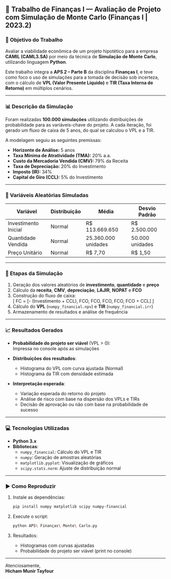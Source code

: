 ## 📘 Trabalho de Finanças I — Avaliação de Projeto com Simulação de Monte Carlo (Finanças I | 2023.2)

### 🎯 Objetivo do Trabalho

Avaliar a viabilidade econômica de um projeto hipotético para a empresa **CAMIL (CAML3.SA)** por meio da técnica de **Simulação de Monte Carlo**, utilizando linguagem **Python**.

Este trabalho integra a **APS 2 – Parte B** da disciplina **Finanças I**, e teve como foco o uso de simulações para a tomada de decisão sob incerteza, com o cálculo de **VPL (Valor Presente Líquido)** e **TIR (Taxa Interna de Retorno)** em múltiplos cenários.

---

### 📊 Descrição da Simulação

Foram realizadas **100.000 simulações** utilizando distribuições de probabilidade para as variáveis-chave do projeto. A cada iteração, foi gerado um fluxo de caixa de 5 anos, do qual se calculou o VPL e a TIR.

A modelagem seguiu as seguintes premissas:

- **Horizonte de Análise:** 5 anos
- **Taxa Mínima de Atratividade (TMA):** 20% a.a.
- **Custo da Mercadoria Vendida (CMV):** 79% da Receita
- **Taxa de Depreciação:** 20% do Investimento
- **Imposto (IR):** 34%
- **Capital de Giro (CCL):** 5% do Investimento

---

### 🎲 Variáveis Aleatórias Simuladas

| Variável              | Distribuição | Média        | Desvio Padrão |
|-----------------------|--------------|--------------|----------------|
| Investimento Inicial  | Normal       | R$ 113.669.650 | R$ 2.500.000   |
| Quantidade Vendida    | Normal       | 25.360.000 unidades | 50.000 unidades |
| Preço Unitário        | Normal       | R$ 7,70       | R$ 1,50        |

---

### 🧮 Etapas da Simulação

1. Geração dos valores aleatórios de **investimento**, **quantidade** e **preço**
2. Cálculo da **receita**, **CMV**, **depreciação**, **LAJIR**, **NOPAT** e **FCO**
3. Construção do fluxo de caixa:  
   \[
   FC = [- (Investimento + CCL), FCO, FCO, FCO, FCO, FCO + CCL]
   \]
4. Cálculo do **VPL** (`numpy_financial.npv`) e **TIR** (`numpy_financial.irr`)
5. Armazenamento de resultados e análise de frequência

---

### 📈 Resultados Gerados

- **Probabilidade do projeto ser viável** (VPL > 0):  
  Impressa no console após as simulações

- **Distribuições dos resultados**:
  - Histograma do VPL com curva ajustada (Normal)
  - Histograma da TIR com densidade estimada

- **Interpretação esperada**:
  - Variação esperada do retorno do projeto
  - Análise de risco com base na dispersão dos VPLs e TIRs
  - Decisão de aprovação ou não com base na probabilidade de sucesso

---

### 💻 Tecnologias Utilizadas

- **Python 3.x**
- **Bibliotecas**:
  - `numpy_financial`: Cálculo do VPL e TIR
  - `numpy`: Geração de amostras aleatórias
  - `matplotlib.pyplot`: Visualização de gráficos
  - `scipy.stats.norm`: Ajuste de distribuição normal

---

### ▶️ Como Reproduzir

1. Instale as dependências:
   ```bash
   pip install numpy matplotlib scipy numpy-financial
   ```

2. Execute o script:
   ```bash
   python APS\ Finanças\ Monte\ Carlo.py
   ```

3. Resultados:
   - Histogramas com curvas ajustadas
   - Probabilidade do projeto ser viável (print no console)

---


Atenciosamente,  
**Hicham Munir Tayfour**
